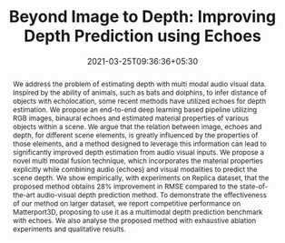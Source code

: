 ---
title: "Beyond Image to Depth: Improving Depth Prediction using Echoes"
authors:
- Kranti Kumar Parida
- admin
- Gaurav Sharma
date: "2021-03-25T09:36:36+05:30"
doi: ""

# Schedule page publish date (NOT publication's date).
publishDate: "2021-03-25T09:36:36+05:30"

# Publication type.
# Legend: 0 = Uncategorized; 1 = Conference paper; 2 = Journal article;
# 3 = Preprint / Working Paper; 4 = Report; 5 = Book; 6 = Book section;
# 7 = Thesis; 8 = Patent
publication_types: ["1"]

# Publication name and optional abbreviated publication name.
publication: In *Computer Vision and Pattern Recognition 2021*
publication_short: In *CVPR 2021*

abstract: We address the problem of estimating depth with multi modal audio visual data. Inspired by the ability of animals, such as bats and dolphins, to infer distance of objects with echolocation, some recent methods have utilized echoes for depth estimation. We propose an end-to-end deep learning based pipeline utilizing RGB images, binaural echoes and estimated material properties of various objects within a scene. We argue that the relation between image, echoes and depth, for different scene elements, is greatly influenced by the properties of those elements, and a method designed to leverage this information can lead to significantly improved depth estimation from audio visual inputs. We propose a novel multi modal fusion technique, which incorporates the material properties explicitly while combining audio (echoes) and visual modalities to predict the scene depth. We show empirically, with experiments on Replica dataset, that the proposed method obtains 28% improvement in RMSE compared to the state-of-the-art audio-visual depth prediction method. To demonstrate the effectiveness of our method on larger dataset, we report competitive performance on Matterport3D, proposing to use it as a multimodal depth prediction benchmark with echoes. We also analyse the proposed method with exhaustive ablation experiments and qualitative results.

# Summary. An optional shortened abstract.
summary:  CVPR 2021

tags:
#- Source Themes
featured: true

links:
#- name: Custom Link
#  url: http://example.org
url_pdf: https://arxiv.org/pdf/2103.08468.pdf
url_code: https://github.com/krantiparida/beyond-image-to-depth
url_dataset: ''
url_poster: ''
url_project: 'https://krantiparida.github.io/projects/bimgdepth.html'
url_slides: ''
url_source: ''
url_video: ''

# Featured image
# To use, add an image named `featured.jpg/png` to your page's folder. 
image:
  caption: ''
  focal_point: ""
  preview_only: false

# Associated Projects (optional).
#   Associate this publication with one or more of your projects.
#   Simply enter your project's folder or file name without extension.
#   E.g. `internal-project` references `content/project/internal-project/index.md`.
#   Otherwise, set `projects: []`.
projects: []
#- internal-project

# Slides (optional).
#   Associate this publication with Markdown slides.
#   Simply enter your slide deck's filename without extension.
#   E.g. `slides: "example"` references `content/slides/example/index.md`.
#   Otherwise, set `slides: ""`.
#slides: example
---